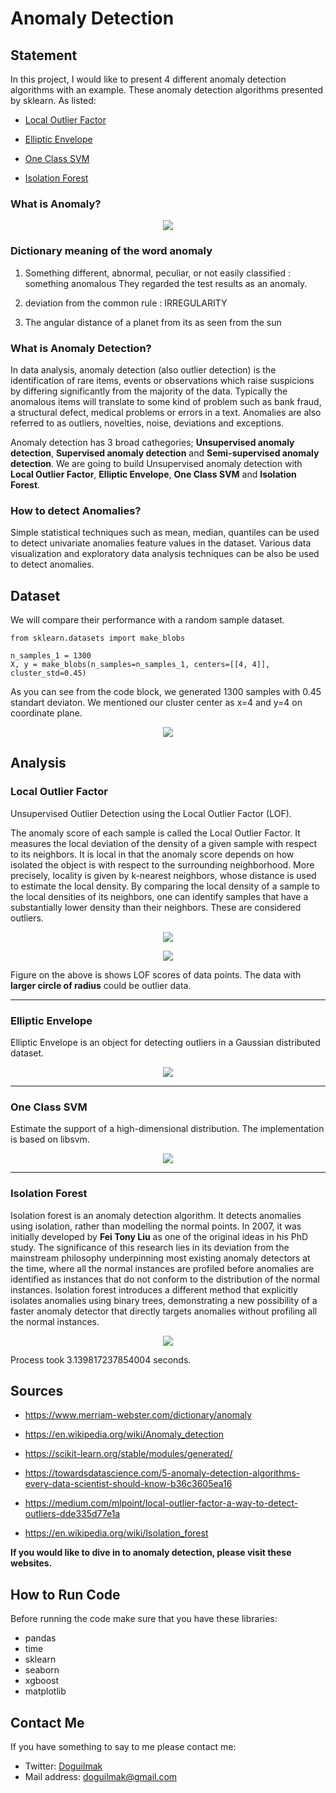 
# Anomaly Detection

## Statement

In this project, I would like to present 4 different anomaly detection algorithms with an example. These  anomaly detection algorithms presented by sklearn. As listed:

 - [Local Outlier Factor](https://scikit-learn.org/stable/modules/generated/sklearn.neighbors.LocalOutlierFactor.html#sklearn.neighbors.LocalOutlierFactor)
   
 - [Elliptic Envelope](https://scikit-learn.org/stable/modules/generated/sklearn.covariance.EllipticEnvelope.html#sklearn.covariance.EllipticEnvelope)
  
 - [One Class SVM](https://scikit-learn.org/stable/modules/generated/sklearn.svm.OneClassSVM.html#sklearn.svm.OneClassSVM)
   
 - [Isolation Forest](https://scikit-learn.org/stable/modules/generated/sklearn.ensemble.IsolationForest.html)

### What is Anomaly?

<p align="center">
    <img src="https://www.millimetric.ai/wp-content/uploads/2020/05/what-is-an-anomaly.jpg"> 
</p>

### Dictionary meaning of the word anomaly

 1. Something different, abnormal, peculiar, or not easily classified  :
    something  anomalous  They regarded the test results as an anomaly.
    
 2. deviation from the common rule : IRREGULARITY
 
 3. The angular distance of a planet from its   as seen from the sun

### What is Anomaly Detection?

In data analysis, anomaly detection (also outlier detection) is the identification of rare items, events or observations which raise suspicions by differing significantly from the majority of the data. Typically the anomalous items will translate to some kind of problem such as bank fraud, a structural defect, medical problems or errors in a text. Anomalies are also referred to as outliers, novelties, noise, deviations and exceptions. 

Anomaly detection has 3 broad cathegories; **Unsupervised anomaly detection**,  **Supervised anomaly detection** and **Semi-supervised anomaly detection**. We are going to build Unsupervised anomaly detection with **Local Outlier Factor**, **Elliptic Envelope**, **One Class SVM** and **Isolation Forest**. 

### How to detect Anomalies?

Simple statistical techniques such as mean, median, quantiles can be used to detect univariate anomalies feature values in the dataset. Various data visualization and exploratory data analysis techniques can be also be used to detect anomalies.

## Dataset

We will compare their performance with a random sample dataset.

    from sklearn.datasets import make_blobs
    
    n_samples_1 = 1300
	X, y = make_blobs(n_samples=n_samples_1, centers=[[4, 4]], cluster_std=0.45)

As you can see from the code block, we generated 1300 samples with 0.45 standart deviaton. We mentioned our cluster center as x=4 and y=4 on coordinate plane. 

<p align="center">
    <img src="make_blob.png"> 
</p>

## Analysis

### Local Outlier Factor

Unsupervised Outlier Detection using the Local Outlier Factor (LOF).

The anomaly score of each sample is called the Local Outlier Factor. It measures the local deviation of the density of a given sample with respect to its neighbors. It is local in that the anomaly score depends on how isolated the object is with respect to the surrounding neighborhood. More precisely, locality is given by k-nearest neighbors, whose distance is used to estimate the local density. By comparing the local density of a sample to the local densities of its neighbors, one can identify samples that have a substantially lower density than their neighbors. These are considered outliers.

<p align="center">
    <img src="https://miro.medium.com/max/700/1*fDR-jZaTpvHjszy5p8Z5Xg.jpeg"> 
</p>


<p align="center">
    <img src="LocalOutlierFactor_score.png"> 
</p>

Figure on the above is shows LOF scores of data points. The data with **larger circle of radius** could be outlier data.

---

### Elliptic Envelope

Elliptic Envelope is an object for detecting outliers in a Gaussian distributed dataset.

<p align="center">
    <img src="EllipticEnvelope.png"> 
</p>

---

### One Class SVM

Estimate the support of a high-dimensional distribution. The implementation is based on libsvm.

<p align="center">
    <img src="OneClassSVM.png"> 
</p>

---

### Isolation Forest

Isolation forest is an anomaly detection algorithm. It detects anomalies using isolation, rather than modelling the normal points. In 2007, it was initially developed by **Fei Tony Liu** as one of the original ideas in his PhD study. The significance of this research lies in its deviation from the mainstream philosophy underpinning most existing anomaly detectors at the time, where all the normal instances are profiled before anomalies are identified as instances that do not conform to the distribution of the normal instances. Isolation forest introduces a different method that explicitly isolates anomalies using binary trees, demonstrating a new possibility of a faster anomaly detector that directly targets anomalies without profiling all the normal instances.

<p align="center">
    <img src="IsolationForest.png"> 
</p>

Process took 3.139817237854004 seconds.

## Sources

 - https://www.merriam-webster.com/dictionary/anomaly

 - https://en.wikipedia.org/wiki/Anomaly_detection

 - https://scikit-learn.org/stable/modules/generated/
 
 - https://towardsdatascience.com/5-anomaly-detection-algorithms-every-data-scientist-should-know-b36c3605ea16
 
 - https://medium.com/mlpoint/local-outlier-factor-a-way-to-detect-outliers-dde335d77e1a
 
 - https://en.wikipedia.org/wiki/Isolation_forest

**If you would like to dive in to anomaly detection, please visit these websites.**

## How to Run Code

Before running the code make sure that you have these libraries:

 - pandas 
 - time
 - sklearn
 - seaborn
 - xgboost
 - matplotlib
    
## Contact Me

If you have something to say to me please contact me: 

 - Twitter: [Doguilmak](https://twitter.com/Doguilmak)  
 - Mail address: doguilmak@gmail.com
 